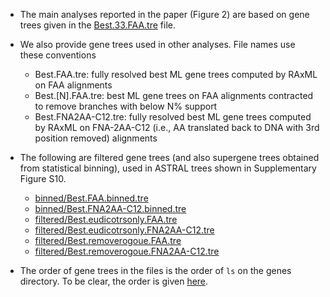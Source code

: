 * The main analyses reported in the paper (Figure 2) are based on gene trees given in the [Best.33.FAA.tre](Best.33.FAA.tre) file.

* We also provide gene trees used in other analyses. File names use these conventions
    - Best.FAA.tre: fully resolved best ML gene trees computed by RAxML on FAA alignments
    - Best.[N].FAA.tre: best ML gene trees on FAA alignments contracted  to remove branches with below N% support
    - Best.FNA2AA-C12.tre: fully resolved best ML gene trees computed by RAxML on FNA-2AA-C12 (i.e., AA translated back to DNA with 3rd position removed) alignments

* The following are filtered gene trees (and also supergene trees obtained from statistical binning), used in ASTRAL trees shown in Supplementary Figure S10.
    - [binned/Best.FAA.binned.tre](binned/Best.FAA.binned.tre)
    - [binned/Best.FNA2AA-C12.binned.tre](binned/Best.FNA2AA-C12.binned.tre)
    - [filtered/Best.eudicotrsonly.FAA.tre](filtered/Best.eudicotrsonly.FAA.tre)
    - [filtered/Best.eudicotrsonly.FNA2AA-C12.tre](filtered/Best.eudicotrsonly.FNA2AA-C12.tre)
    - [filtered/Best.removerogoue.FAA.tre](filtered/Best.removerogoue.FAA.tre)
    - [filtered/Best.removerogoue.FNA2AA-C12.tre](filtered/Best.removerogoue.FNA2AA-C12.tre)
    
    
* The order of gene trees in the files is the order of `ls` on the genes directory. To be clear, the order is given [here](order.txt).
